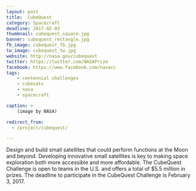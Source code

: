 ```yaml
---
layout: post
title:  CubeQuest
category: Spacecraft
deadline: 2017-02-03
thumbnail: cubequest_square.jpg
banner: cubequest_rectangle.jpg
fb_image: cubequest_fb.jpg
tw_image: cubequest_tw.jpg
website: http://nasa.gov/cubequest
twitter: https://twitter.com/NASAPrize
facebook: https://www.facebook.com/nasacc
tags:
    - centennial challenges
    - cubesats
    - nasa
    - spacecraft

caption: >
    (image by NASA)

redirect_from:
  - /project/cubequest/    

---
```

Design and build small satellites that could perform functions at the Moon and beyond. Developing innovative small satellites is key to making space exploration both more accessible and more affordable. The CubeQuest Challenge is open to teams in the U.S. and offers a total of $5.5 million in prizes. The deadline to participate in the CubeQuest Challenge is February 3, 2017.
